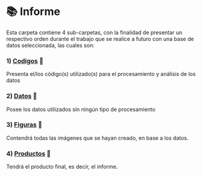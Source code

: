 # :books:	Informe

Esta carpeta contiene 4 sub-carpetas, con la finalidad de presentar un respectivo orden durante el trabajo que se realice a futuro con una base de datos seleccionada, las cuales son:

### 1) [Codigos](https://marie-tb.github.io/LET/Codigos/)  :ledger:	

Presenta el/los código(s) utilizado(s) para el procesamiento y análisis de los datos

### 2) [Datos](https://marie-tb.github.io/LET/Datos/) :notebook_with_decorative_cover:	

Posee los datos utilizados sin ningún tipo de procesamiento

### 3) [Figuras](https://marie-tb.github.io/LET/Figuras/) :orange_book:	

Contendrá todas las imágenes que se hayan creado, en base a los datos.

### 4) [Productos](https://marie-tb.github.io/LET/Productos/) :notebook:	

Tendrá el producto final, es decir, el informe.
